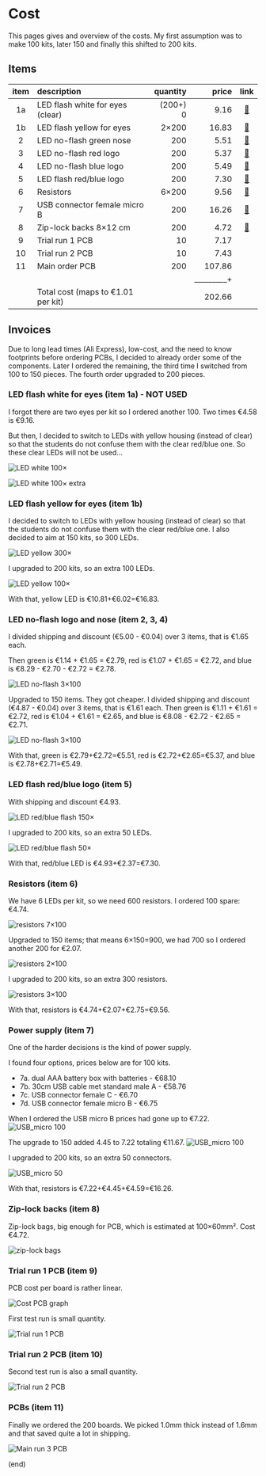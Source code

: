 # Cost

This pages gives and overview of the costs.
My first assumption was to make 100 kits, later 150 and finally this shifted to 200 kits.


## Items

|item| description                          | quantity |    price |                                                      link |
|:--:|:-------------------------------------|---------:|---------:|:---------------------------------------------------------:|
|  1a| LED flash white for eyes (clear)     | (200+) 0 |     9.16 |[🔗](https://www.aliexpress.com/item/1005003630965480.html)|
|  1b| LED flash yellow for eyes            |    2×200 |    16.83 |[🔗](https://www.aliexpress.com/item/1005003630965480.html)|
|  2 | LED no-flash green nose              |      200 |     5.51 |[🔗](https://www.aliexpress.com/item/1005005071977501.html)|
|  3 | LED no-flash red logo                |      200 |     5.37 |[🔗](https://www.aliexpress.com/item/1005005071977501.html)|
|  4 | LED no-flash blue logo               |      200 |     5.49 |[🔗](https://www.aliexpress.com/item/1005005071977501.html)|
|  5 | LED flash red/blue logo              |      200 |     7.30 |[🔗](https://www.aliexpress.com/item/1005003797732300.html)|
|  6 | Resistors                            |    6×200 |     9.56 |[🔗](https://www.aliexpress.com/item/1005002091320103.html)|
|  7 | USB connector female micro B         |      200 |    16.26 |[🔗](https://www.aliexpress.com/item/1005003803598713.html)|
|  8 | Zip-lock backs 8×12 cm               |      200 |     4.72 |[🔗](https://www.aliexpress.com/item/1005005297741601.html)|
|  9 | Trial run 1 PCB                      |       10 |     7.17 |                                                           |
| 10 | Trial run 2 PCB                      |       10 |     7.43 |                                                           |
| 11 | Main order PCB                       |      200 |   107.86 |                                                           |
|    |                                      |          |_________+|                                                           |
|    | Total cost (maps to €1.01 per kit)   |          |   202.66 |                                                           |



## Invoices

Due to long lead times (Ali Express), low-cost, and the need to know footprints
before ordering PCBs, I decided to already order some of the components.
Later I ordered the remaining, the third time I switched from 100 to 150 pieces.
The fourth order upgraded to 200 pieces.





### LED flash white for eyes (item 1a) - NOT USED

I forgot there are two eyes per kit so I ordered another 100.
Two times €4.58 is €9.16.

But then, I decided to switch to LEDs with yellow housing (instead of clear) 
so that the students do not confuse them with the clear red/blue one.
So these clear LEDs will not be used...

![LED white 100×](cost-led-white-100.png)

![LED white 100× extra](cost-led-white-100extra.png)





### LED flash yellow for eyes (item 1b)

I decided to switch to LEDs with yellow housing (instead of clear) so that the students do not confuse them with the clear red/blue one.
I also decided to aim at 150 kits, so 300 LEDs.

![LED yellow 300×](cost2-led-yellow-300.png)

I upgraded to 200 kits, so an extra 100 LEDs.

![LED yellow 100×](cost4-led-yellow-100.png)

With that, yellow LED is €10.81+€6.02=€16.83.





### LED no-flash logo and nose (item 2, 3, 4)

I divided shipping and discount (€5.00 - €0.04) over 3 items, that is €1.65 each.

Then green is €1.14 + €1.65 = €2.79, red is €1.07 + €1.65 = €2.72, 
and blue is €8.29 - €2.70 - €2.72 = €2.78.

![LED no-flash 3×100](cost-led-red-100-blue-100-green-100.png)



Upgraded to 150 items. They got cheaper.
I divided shipping and discount (€4.87 - €0.04) over 3 items, that is €1.61 each.
Then green is €1.11 + €1.61 = €2.72, red is €1.04 + €1.61 = €2.65, 
and blue is €8.08 - €2.72 - €2.65 = €2.71.


![LED no-flash 3×100](cost3-led-red-100-blue-100-green-100.png)


With that, green is €2.79+€2.72=€5.51, red is €2.72+€2.65=€5.37, and blue is €2.78+€2.71=€5.49.




### LED flash red/blue logo (item 5)

With shipping and discount €4.93.

![LED red/blue flash 150×](cost-led-redblue-150.png)

I upgraded to 200 kits, so an extra 50 LEDs.

![LED red/blue flash 50×](cost4-led-redblue-50.png)

With that, red/blue LED is €4.93+€2.37=€7.30.





### Resistors (item 6)

We have 6 LEDs per kit, so we need 600 resistors. I ordered 100 spare: €4.74.

![resistors 7×100](cost-R220-700.png)


Upgraded to 150 items; that means 6×150=900, we had 700 so I ordered another 200 for €2.07.

![resistors 2×100](cost3-R220-200.png)


I upgraded to 200 kits, so an extra 300 resistors.

![resistors 3×100](cost4-R220-300.png)

With that, resistors is €4.74+€2.07+€2.75=€9.56.




### Power supply (item 7)

One of the harder decisions is the kind of power supply.

I found four options, prices below are for 100 kits.

 - 7a. dual AAA battery box with batteries - €68.10
 - 7b. 30cm USB cable met standard male A - €58.76
 - 7c. USB connector female C - €6.70
 - 7d. USB connector female micro B  - €6.75

When I ordered the USB micro B prices had gone up to €7.22.
![USB_micro 100](cost2-usbmicro-100.png)


The upgrade to 150 added 4.45 to 7.22 totaling €11.67.
![USB_micro 100](cost3-usbmicro-50.png)


I upgraded to 200 kits, so an extra 50 connectors.

![USB_micro 50](cost4-usbmicro-50.png)

With that, resistors is €7.22+€4.45+€4.59=€16.26.





### Zip-lock backs (item 8)

Zip-lock bags, big enough for PCB, which is estimated at 100×60mm². Cost €4.72.

![zip-lock bags](cost2-ziplock-200.png)





### Trial run 1 PCB (item 9)

PCB cost per board is rather linear.

![Cost PCB graph](cost-pcb-graph.png)

First test run is small quantity.

![Trial run 1 PCB](../order1/invoice.png)




### Trial run 2 PCB (item 10)

Second test run is also a small quantity.

![Trial run 2 PCB](../order2/invoice.png)




### PCBs (item 11)

Finally we ordered the 200 boards.
We picked 1.0mm thick instead of 1.6mm and that saved quite a lot in shipping.

![Main run 3 PCB](../order3/invoice.png)

(end)
 